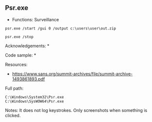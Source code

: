 ## Psr.exe

* Functions: Surveillance

```
psr.exe /start /gui 0 /output c:\users\user\out.zip    

psr.exe /stop    
```

Acknowledgements:
* 

Code sample:
* 

Resources:
* https://www.sans.org/summit-archives/file/summit-archive-1493861893.pdf

Full path:
```
C:\Windows\System32\Psr.exe
C:\Windows\SysWOW64\Psr.exe
```

Notes:
It does not log keystrokes. Only screenshots when something is clicked.


 